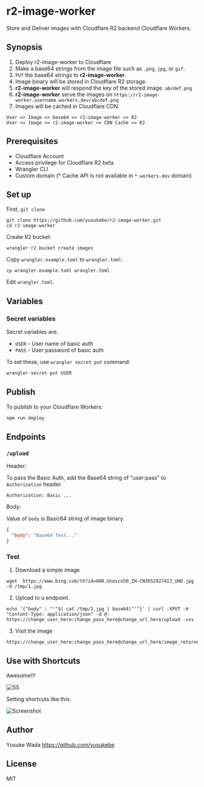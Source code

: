 # r2-image-worker

Store and Deliver images with Cloudflare R2 backend Cloudflare Workers.

## Synopsis

1. Deploy r2-image-worker to Cloudflare
1. Make a base64 strings from the image file such as `.png`, `jpg`, or `gif`.
2. `PUT` the base64 strings to **r2-image-worker**.
3. Image binary will be stored in Cloudflare R2 storage.
4. **r2-image-worker** will respond the key of the stored image. `abcdef.png`
5. **r2-image-worker** serve the images on `https://r2-image-worker.username.workers.dev/abcdef.png`
6. Images will be cached in Cloudflare CDN.

```
User => Image => base64 => r2-image-worker => R2
User <= Image <= r2-image-worker <= CDN Cache <= R2
```

## Prerequisites

* Cloudflare Account
* Access privilege for Cloudflare R2 beta
* Wrangler CLI
* Custom domain (* Cache API is not available in `*.workers.dev` domain)

## Set up


First, `git clone`

```
git clone https://github.com/yusukebe/r2-image-worker.git
cd r2-image-worker
```

Create R2 bucket:

```
wrangler r2 bucket create images
```

Copy `wrangler.example.toml` to `wrangler.toml`:

```
cp wrangler.example.toml wrangler.toml
```

Edit `wrangler.toml`.


## Variables

### Secret variables

Secret variables are:

- `USER` - User name of basic auth
- `PASS` - User password of basic auth

To set these, use `wrangler secret put` command:

```bash
wrangler secret put USER
```

## Publish

To publish to your Cloudflare Workers:

```bash
npm run deploy
```

## Endpoints

### `/upload`

Header:

To pass the Basic Auth, add the Base64 string of "user:pass" to `Authorization` header.

```
Authorization: Basic ...
```

Body:

Value of `body` is Basic64 string of image binary.

```json
{
  "body": "Base64 Text..."
}
```
### Test
1. Download a simple image
```
wget  https://www.bing.com/th?id=OHR.Unesco50_ZH-CN3652927413_UHD.jpg -O /tmp/1.jpg
```
2. Upload to u endpoint.
```
echo '{"body" : "'"$( cat /tmp/1.jpg | base64)"'"}' | curl -XPUT -H "Content-Type: application/json" -d @-  https://change_user_here:change_pass_here@change_url_here/upload -vvv
```
3. Visit the image
```
https://change_user_here:change_pass_here@change_url_here/image_returned_in_step2
```

## Use with Shortcuts

Awesome!!!

![SS](https://user-images.githubusercontent.com/10682/167978838-b3ef2d72-81ac-4058-b161-ccb2b4f0bc16.gif)

Setting shortcuts like this:

![Screenshot](https://r2-image-worker.yusukebe.workers.dev/6b371c81284926f01c7af462a1d67c287fed94049570704048eb3ca09097b2c8.png)

## Author

Yusuke Wada <https://github.com/yusukebe>

## License

MIT
